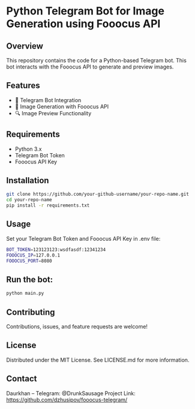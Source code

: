 # Python Telegram Bot for Image Generation using Fooocus API

## Overview
This repository contains the code for a Python-based Telegram bot. This bot interacts with the Fooocus API to generate and preview images.

## Features
- 🤖 Telegram Bot Integration
- 🎨 Image Generation with Fooocus API
- 🔍 Image Preview Functionality

## Requirements
- Python 3.x
- Telegram Bot Token
- Fooocus API Key

## Installation
```bash
git clone https://github.com/your-github-username/your-repo-name.git
cd your-repo-name
pip install -r requirements.txt
```

## Usage
Set your Telegram Bot Token and Fooocus API Key in .env file:  
```bash
BOT_TOKEN=123123123:wsdfasdf:12341234
FOOOCUS_IP=127.0.0.1
FOOOCUS_PORT=8080
```

## Run the bot:
```bash
python main.py
```

## Contributing
Contributions, issues, and feature requests are welcome!  

## License
Distributed under the MIT License. See LICENSE.md for more information.  

## Contact
Daurkhan – Telegram: @DrunkSausage 
Project Link: https://github.com/dzhusipov/fooocus-telegram/

